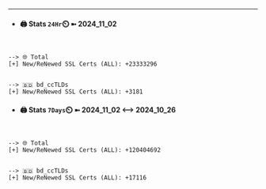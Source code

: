 

---
- #### 🖨️ **Stats** `24Hr`⏲️ ➼ 2024_11_02
```console


--> 🌐 Total
[+] New/ReNewed SSL Certs (ALL): +23333296


--> 🇧🇩 bd_ccTLDs
[+] New/ReNewed SSL Certs (ALL): +3181

```

- #### 🖨️ **Stats** `7Days`⏲️ ➼ 2024_11_02 <--> 2024_10_26
```console


--> 🌐 Total
[+] New/ReNewed SSL Certs (ALL): +120404692


--> 🇧🇩 bd_ccTLDs
[+] New/ReNewed SSL Certs (ALL): +17116

```

